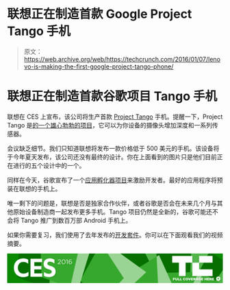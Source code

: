 # 联想正在制造首款 Google Project Tango 手机 

> 原文：<https://web.archive.org/web/https://techcrunch.com/2016/01/07/lenovo-is-making-the-first-google-project-tango-phone/>

# 联想正在制造首款谷歌项目 Tango 手机

联想在 CES 上宣布，该公司将生产首款 [Project Tango](https://web.archive.org/web/20230130100805/https://www.google.com/atap/project-tango/) 手机。提醒一下，Project Tango 是[的一个雄心勃勃的项目](https://web.archive.org/web/20230130100805/https://techcrunch.com/2014/02/20/inside-the-revolutionary-3d-vision-chip-at-the-heart-of-googles-project-tango-phone/)，它可以为你设备的摄像头增加深度和一系列传感器。

会议缺乏细节。我们只知道联想将发布一款价格低于 500 美元的手机。该设备将于今年夏天发布，该公司还没有最终的设计。你在上面看到的图片只是他们目前正在进行的五个设计中的一个。

同样在今天，谷歌宣布了一个[应用孵化器项目](https://web.archive.org/web/20230130100805/http://g.co/projecttango/appincubator)来激励开发者。最好的应用程序将预装在联想的手机上。

唯一剩下的问题是，联想是否是独家合作伙伴，或者谷歌是否会在未来几个月与其他原始设备制造商一起发布更多手机。Tango 项目仍然是全新的，谷歌可能还不会将 Tango 推广到数百万部 Android 手机上。

如果你需要复习，我们使用了去年发布的[开发套件](https://web.archive.org/web/20230130100805/https://www.google.com/atap/project-tango/)。你可以在下面观看我们的视频摘要。

[![CES 2016](img/1d167f4d343d3d3002ba7672670bd681.png)](https://web.archive.org/web/20230130100805/https://techcrunch.com/tag/ces2016)